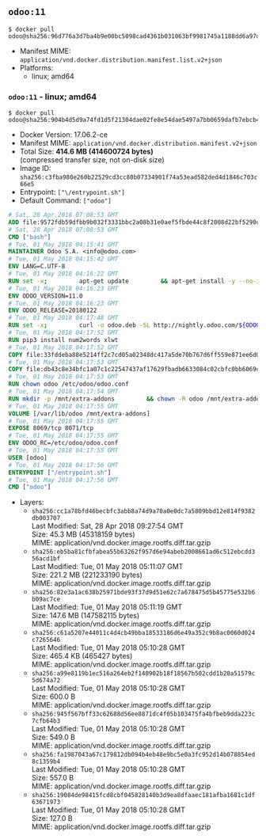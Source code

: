## `odoo:11`

```console
$ docker pull odoo@sha256:96d776a3d7ba4b9e00bc5098cad4361b031063bf9981745a1188dd6a97de3024
```

-	Manifest MIME: `application/vnd.docker.distribution.manifest.list.v2+json`
-	Platforms:
	-	linux; amd64

### `odoo:11` - linux; amd64

```console
$ docker pull odoo@sha256:904b4d5d9a74fd1d5f21304dae02fe8e54dae5497a7bb0659dafb7ebcb490ded
```

-	Docker Version: 17.06.2-ce
-	Manifest MIME: `application/vnd.docker.distribution.manifest.v2+json`
-	Total Size: **414.6 MB (414600724 bytes)**  
	(compressed transfer size, not on-disk size)
-	Image ID: `sha256:c3fba980e260b22529cd3cc80b07334901f74a53ead582ded4d1846c703c66e5`
-	Entrypoint: `["\/entrypoint.sh"]`
-	Default Command: `["odoo"]`

```dockerfile
# Sat, 28 Apr 2018 07:08:53 GMT
ADD file:9572fdb59dfbb9b032f3331bbc2a08b31e0aef5fbde44c8f2008d22bf5290cf2 in / 
# Sat, 28 Apr 2018 07:08:53 GMT
CMD ["bash"]
# Tue, 01 May 2018 04:15:41 GMT
MAINTAINER Odoo S.A. <info@odoo.com>
# Tue, 01 May 2018 04:15:42 GMT
ENV LANG=C.UTF-8
# Tue, 01 May 2018 04:16:22 GMT
RUN set -x;         apt-get update         && apt-get install -y --no-install-recommends             ca-certificates             curl             node-less             python3-pip             python3-setuptools             python3-renderpm             libssl1.0-dev             xz-utils         && curl -o wkhtmltox.tar.xz -SL https://github.com/wkhtmltopdf/wkhtmltopdf/releases/download/0.12.4/wkhtmltox-0.12.4_linux-generic-amd64.tar.xz         && echo '3f923f425d345940089e44c1466f6408b9619562 wkhtmltox.tar.xz' | sha1sum -c -         && tar xvf wkhtmltox.tar.xz         && cp wkhtmltox/lib/* /usr/local/lib/         && cp wkhtmltox/bin/* /usr/local/bin/         && cp -r wkhtmltox/share/man/man1 /usr/local/share/man/
# Tue, 01 May 2018 04:16:23 GMT
ENV ODOO_VERSION=11.0
# Tue, 01 May 2018 04:16:23 GMT
ENV ODOO_RELEASE=20180122
# Tue, 01 May 2018 04:17:48 GMT
RUN set -x;         curl -o odoo.deb -SL http://nightly.odoo.com/${ODOO_VERSION}/nightly/deb/odoo_${ODOO_VERSION}.${ODOO_RELEASE}_all.deb         && echo '56f61789bc655aaa2c014a3c5f63d80805408359 odoo.deb' | sha1sum -c -         && dpkg --force-depends -i odoo.deb         && apt-get update         && apt-get -y install -f --no-install-recommends         && rm -rf /var/lib/apt/lists/* odoo.deb
# Tue, 01 May 2018 04:17:52 GMT
RUN pip3 install num2words xlwt
# Tue, 01 May 2018 04:17:52 GMT
COPY file:33fddeba88e5214ff2c7cd05a02348dc417a5de70b767d6ff559e871ee6d046a in / 
# Tue, 01 May 2018 04:17:53 GMT
COPY file:db43c8e34bfc1a07c1c22547437af17629fbadb6633084c02cbfc0bb6069c9fd in /etc/odoo/ 
# Tue, 01 May 2018 04:17:53 GMT
RUN chown odoo /etc/odoo/odoo.conf
# Tue, 01 May 2018 04:17:54 GMT
RUN mkdir -p /mnt/extra-addons         && chown -R odoo /mnt/extra-addons
# Tue, 01 May 2018 04:17:55 GMT
VOLUME [/var/lib/odoo /mnt/extra-addons]
# Tue, 01 May 2018 04:17:55 GMT
EXPOSE 8069/tcp 8071/tcp
# Tue, 01 May 2018 04:17:55 GMT
ENV ODOO_RC=/etc/odoo/odoo.conf
# Tue, 01 May 2018 04:17:55 GMT
USER [odoo]
# Tue, 01 May 2018 04:17:56 GMT
ENTRYPOINT ["/entrypoint.sh"]
# Tue, 01 May 2018 04:17:56 GMT
CMD ["odoo"]
```

-	Layers:
	-	`sha256:cc1a78bfd46becbfc3abb8a74d9a70a0e0dc7a5809bbd12e814f9382db003707`  
		Last Modified: Sat, 28 Apr 2018 09:27:54 GMT  
		Size: 45.3 MB (45318159 bytes)  
		MIME: application/vnd.docker.image.rootfs.diff.tar.gzip
	-	`sha256:eb5ba81cfbfabea55b63262f957d6e94abeb2008661ad6c512ebcdd356acd1bf`  
		Last Modified: Tue, 01 May 2018 05:11:07 GMT  
		Size: 221.2 MB (221233190 bytes)  
		MIME: application/vnd.docker.image.rootfs.diff.tar.gzip
	-	`sha256:82e3a1ac638b25971bde93f37d9d51e62c7a678475d5b45775e532b6b09ac7ce`  
		Last Modified: Tue, 01 May 2018 05:11:19 GMT  
		Size: 147.6 MB (147582115 bytes)  
		MIME: application/vnd.docker.image.rootfs.diff.tar.gzip
	-	`sha256:c61a5207e44011c4d4cb49bba18533186d6e49a352c9b8ac0060d024c7265646`  
		Last Modified: Tue, 01 May 2018 05:10:28 GMT  
		Size: 465.4 KB (465427 bytes)  
		MIME: application/vnd.docker.image.rootfs.diff.tar.gzip
	-	`sha256:a99e8119b1ec516a264eb2f140902b18f18567b502cdd1b20a51579c5d674a72`  
		Last Modified: Tue, 01 May 2018 05:10:28 GMT  
		Size: 600.0 B  
		MIME: application/vnd.docker.image.rootfs.diff.tar.gzip
	-	`sha256:945f567bff33c62688d56ee8871dc4f05b103475fa4bfbeb9dda223c7cfb64b3`  
		Last Modified: Tue, 01 May 2018 05:10:28 GMT  
		Size: 549.0 B  
		MIME: application/vnd.docker.image.rootfs.diff.tar.gzip
	-	`sha256:fa1987043a67c179812db094b4eb48e9bc5e0a3fc952d14b078854ed8c1359b4`  
		Last Modified: Tue, 01 May 2018 05:10:28 GMT  
		Size: 557.0 B  
		MIME: application/vnd.docker.image.rootfs.diff.tar.gzip
	-	`sha256:19084de98415fcd8cbf045828140b3d9ea8dfaaec181afba1681c1df63671973`  
		Last Modified: Tue, 01 May 2018 05:10:28 GMT  
		Size: 127.0 B  
		MIME: application/vnd.docker.image.rootfs.diff.tar.gzip
